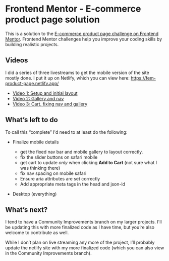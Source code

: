 # Frontend Mentor - E-commerce product page solution

This is a solution to the [E-commerce product page challenge on Frontend Mentor](https://www.frontendmentor.io/challenges/ecommerce-product-page-UPsZ9MJp6). Frontend Mentor challenges help you improve your coding skills by building realistic projects.

## Videos

I did a series of three livestreams to get the mobile version of the site mostly done. I put it up on Netlify, which you can view here: https://fem-product-page.netlify.app/

- [Video 1: Setup and initial layout](https://www.youtube.com/watch?v=BRkvb_0Bdc4)
- [Video 2: Gallery and nav](https://www.youtube.com/watch?v=68szNZ3dogI)
- [Video 3: Cart, fixing nav and gallery](https://www.youtube.com/watch?v=8gIhsSF_4P8)

## What’s left to do
To call this “complete” I'd need to at least do the following:

- Finalize mobile details
  - get the fixed nav bar and mobile gallery to layout correctly. 
  - fix the slider buttons on safari mobile
  - get cart to update *only* when clicking **Add to Cart** (not sure what I was thinking there)
  - fix nav spacing on mobile safari
  - Ensure aria attributes are set correctly
  - Add appropriate meta tags in the head and json-ld

- Desktop (everything)

## What’s next?

I tend to have a Community Improvements branch on my larger projects. I'll be updating this with more finalized code as I have time, but you’re also welcome to contribute as well.

While I don’t plan on live streaming any more of the project, I’ll probably update the netlify site with my more finalized code (which you can also view in the Community Improvements branch).